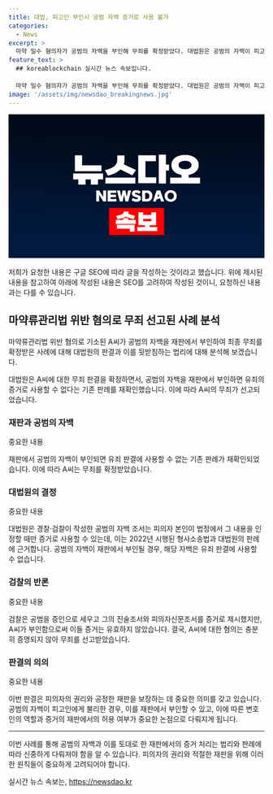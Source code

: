 ```yaml
---
title: 대법, 피고인 부인시 공범 자백 증거로 사용 불가
categories:
  - News
excerpt: >
  마약 밀수 혐의자가 공범의 자백을 부인해 무죄를 확정받았다. 대법원은 공범의 자백이 피고인의 부인으로 유죄 증거로 사용될 수 없다고 판결했다. A씨는 B씨로부터 돈을 받아 마약을 국내로 밀수한 혐의를 부인했으며, 이에 따라 1심과 2심에서 무죄가 선고됐다. 대법원은 검찰의 상고를 기각하면서 잘못이 없다고 판단했다. 이로써 공범의 부인이 무죄 판결에 영향을 미친 사례로 인정되었다.
feature_text: >
  ## koreablockchain 실시간 뉴스 속보입니다.

  마약 밀수 혐의자가 공범의 자백을 부인해 무죄를 확정받았다. 대법원은 공범의 자백이 피고인의 부인으로 유죄 증거로 사용될 수 없다고 판결했다. A씨는 B씨로부터 돈을 받아 마약을 국내로 밀수한 혐의를 부인했으며, 이에 따라 1심과 2심에서 무죄가 선고됐다. 대법원은 검찰의 상고를 기각하면서 잘못이 없다고 판단했다. 이로써 공범의 부인이 무죄 판결에 영향을 미친 사례로 인정되었다.
image: '/assets/img/newsdao_breakingnews.jpg'
---
```


<p><img src="/assets/img/newsdao_breakingnews.jpg" alt="koreablockchain 속보" /></p>

<p>저희가 요청한 내용은 구글 SEO에 따라 글을 작성하는 것이라고 했습니다. 위에 제시된 내용을 참고하여 아래에 작성된 내용은 SEO를 고려하여 작성된 것이니, 요청하신 내용과는 다를 수 있습니다.</p>

<h2 data-ke-size="size26">마약류관리법 위반 혐의로 무죄 선고된 사례 분석</h2>

<p>마약류관리법 위반 혐의로 기소된 A씨가 공범의 자백을 재판에서 부인하여 최종 무죄를 확정받은 사례에 대해 대법원의 판결과 이를 뒷받침하는 법리에 대해 분석해 보겠습니다.</p>

<p data-ke-size="size16">대법원은 A씨에 대한 무죄 판결을 확정하면서, 공범의 자백을 재판에서 부인하면 유죄의 증거로 사용할 수 없다는 기존 판례를 재확인했습니다. 이에 따라 A씨의 무죄가 선고되었습니다.</p>

<h3 data-ke-size="size24">재판과 공범의 자백</h3>

<p>중요한 내용</p>

<p data-ke-size="size16">재판에서 공범의 자백이 부인되면 유죄 판결에 사용할 수 없는 기존 판례가 재확인되었습니다. 이에 따라 A씨는 무죄를 확정받았습니다.</p>

<h3 data-ke-size="size24">대법원의 결정</h3>

<p>중요한 내용</p>

<p data-ke-size="size16">대법원은 경찰·검찰이 작성한 공범의 자백 조서는 피의자 본인이 법정에서 그 내용을 인정할 때만 증거로 사용할 수 있는데, 이는 2022년 시행된 형사소송법과 대법원의 판례에 근거합니다. 공범의 자백이 재판에서 부인될 경우, 해당 자백은 유죄 판결에 사용할 수 없습니다.</p>

<h3 data-ke-size="size24">검찰의 반론</h3>

<p>중요한 내용</p>

<p data-ke-size="size16">검찰은 공범을 증인으로 세우고 그의 진술조서와 피의자신문조서를 증거로 제시했지만, A씨가 부인함으로써 이들 증거는 유효하지 않았습니다. 결국, A씨에 대한 혐의는 충분히 증명되지 않아 무죄를 선고받았습니다.</p>

<h3 data-ke-size="size24">판결의 의의</h3>

<p>중요한 내용</p>

<p data-ke-size="size16">이번 판결은 피의자의 권리와 공정한 재판을 보장하는 데 중요한 의미를 갖고 있습니다. 공범의 자백이 피고인에게 불리한 경우, 이를 재판에서 부인할 수 있고, 이에 따른 변호인의 역할과 증거의 재판에서의 허용 여부가 중요한 논점으로 다뤄지게 됩니다.</p>

<hr>

<p>이번 사례를 통해 공범의 자백과 이를 토대로 한 재판에서의 증거 처리는 법리와 판례에 따라 신중하게 다뤄져야 함을 알 수 있습니다. 피의자의 권리와 적절한 재판을 위해 이러한 원칙들이 중요하게 고려되어야 합니다.</p>
실시간 뉴스 속보는, <a href="https://newsdao.kr" rel="dofollow">https://newsdao.kr</a>


